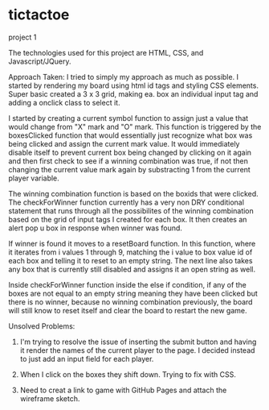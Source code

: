 # tictactoe
project 1

The technologies used for this project are HTML, CSS, and Javascript/JQuery.

Approach Taken: I tried to simply my approach as much as possible.  I started by rendering my board using html id tags and styling CSS elements. Super basic created a 3 x 3 grid, making ea. box an individual input tag and adding a onclick class to select it.  

I started by creating a current symbol function to assign just a value that would change from "X" mark and "O" mark. This function is triggered by the boxesClicked function that would essentially just recognize what box was being clicked and assign the current mark value.  It would immediately disable itself to prevent current box being changed by clicking on it again and then first check to see if a winning combination was true, if not then changing the current value mark again by substracting 1 from the current player variable.   

The winning combination function is based on the boxids that were clicked.  The checkForWinner function currently has a very non DRY conditional statement that runs through all the possibilites of the winning combination based on the grid of input tags I created for each box.  It then creates an alert pop u box in response when winner was found.  

If winner is found it moves to a resetBoard function.  In this function, where it iterates from i values 1 through 9, matching the i value to box value id of each box and telling it to reset to an empty string.  The next line also takes any box that is currently still disabled and assigns it an open string as well.

Inside checkForWinner function inside the else if condition, if any of the boxes are not equal to an empty string meaning they have been clicked but there is no winner, because no winning combination previously, the board will still know to reset itself and clear the board to restart the new game.

Unsolved Problems: 
1. I'm trying to resolve the issue of inserting the submit button and having it render the names of the current player to the page. I decided instead to just add an input field for each player. 

2. When I click on the boxes they shift down. Trying to fix with CSS. 

3.  Need to creat a link to game with GitHub Pages and attach the wireframe sketch.  

